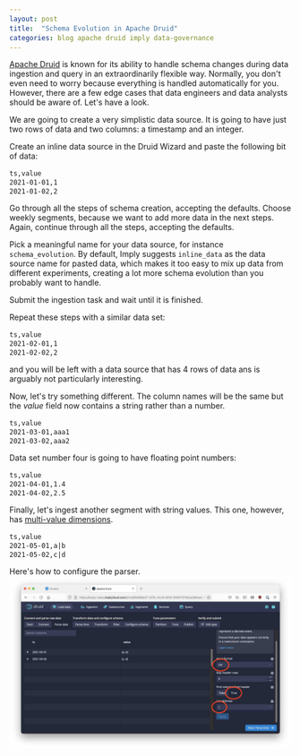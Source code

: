 ```yaml
---
layout: post
title:  "Schema Evolution in Apache Druid"
categories: blog apache druid imply data-governance
---
```

[Apache Druid](https://druid.apache.org/) is known for its ability to handle schema changes during data ingestion and query in an extraordinarily flexible way. Normally, you don't even need to worry because everything is handled automatically for you. However, there are a few edge cases that data engineers and data analysts should be aware of. Let's have a look.

We are going to create a very simplistic data source. It is going to have just two rows of data and two columns: a timestamp and an integer.

Create an inline data source in the Druid Wizard and paste the following bit of data:
```
ts,value
2021-01-01,1
2021-01-02,2
```
Go through all the steps of schema creation, accepting the defaults. Choose weekly segments, because we want to add more data in the next steps. Again, continue through all the steps, accepting the defaults.

Pick a meaningful name for your data source, for instance `schema_evolution`. By default, Imply suggests `inline_data` as the data source name for pasted data, which makes it too easy to mix up data from different experiments, creating a lot more schema evolution than you probably want to handle.

Submit the ingestion task and wait until it is finished.

Repeat these steps with a similar data set:
```
ts,value
2021-02-01,1
2021-02-02,2
```
and you will be left with a data source that has 4 rows of data ans is arguably not particularly interesting.

Now, let's try something different. The column names will be the same but the _value_ field now contains a string rather than a number.
```
ts,value
2021-03-01,aaa1
2021-03-02,aaa2
```
Data set number four is going to have floating point numbers:
```
ts,value
2021-04-01,1.4
2021-04-02,2.5
```
Finally, let's ingest another segment with string values. This one, however, has [multi-value dimensions](https://blog.hellmar-becker.de/2021/08/07/multivalue-dimensions-in-apache-druid-part-1/).
```
ts,value
2021-05-01,a|b
2021-05-02,c|d
```
Here's how to configure the parser.
![CSV Parser configuration](/assets/2021-08-11-configure-parser.jpg)

